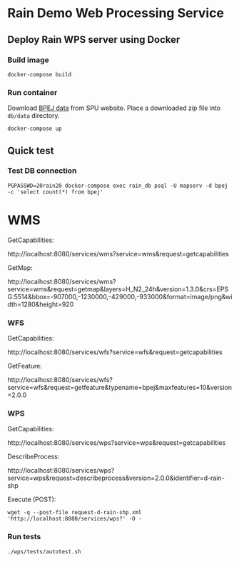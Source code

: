 # Rain Demo Web Processing Service

## Deploy Rain WPS server using Docker

### Build image

```
docker-compose build
```

### Run container

Download [BPEJ
data](https://www.spucr.cz/bpej/celostatni-databaze-bpej) from SPU
website. Place a downloaded zip file into `db/data` directory.

```
docker-compose up
```

## Quick test

### Test DB connection

```
PGPASSWD=20rain20 docker-compose exec rain_db psql -U mapserv -d bpej -c 'select count(*) from bpej'
```

# WMS

GetCapabilities:

http://localhost:8080/services/wms?service=wms&request=getcapabilities

GetMap:

http://localhost:8080/services/wms?service=wms&request=getmap&layers=H_N2_24h&version=1.3.0&crs=EPSG:5514&bbox=-907000,-1230000,-429000,-933000&format=image/png&width=1280&height=920

### WFS

GetCapabilities:

http://localhost:8080/services/wfs?service=wfs&request=getcapabilities

GetFeature:

http://localhost:8080/services/wfs?service=wfs&request=getfeature&typename=bpej&maxfeatures=10&version=2.0.0

### WPS

GetCapabilities:

http://localhost:8080/services/wps?service=wps&request=getcapabilities
    
DescribeProcess:

http://localhost:8080/services/wps?service=wps&request=describeprocess&version=2.0.0&identifier=d-rain-shp
    
Execute (POST):

```
wget -q --post-file request-d-rain-shp.xml 'http://localhost:8080/services/wps?' -O -
```

### Run tests

```
./wps/tests/autotest.sh
```
